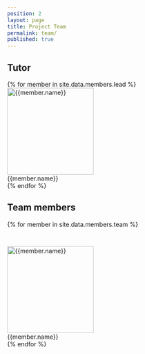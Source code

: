 ```yaml
---
position: 2
layout: page
title: Project Team
permalink: team/
published: true
---
```

## Tutor
<div class="row">
	{% for member in site.data.members.lead %}
    	<div class="col-md-4 col-md-offset-4">
			<div class="col-xs-12 text-center">
				<img class="img-responsive" src="{{member.photo}}" alt="{{member.name}}" height="200" width="200" align="middle"/>
			</div>
			<div class="col-xs-12 text-center">
				{{member.name}}
			</div>
			<div class="col-xs-2 col-xs-offset-3">
				<a href="{{member.twitter || '#'}}" target="_new"><i class="fa fa-twitter"></i></a>
			</div>
			<div class="col-xs-2">
				<a href="{{member.github || '#'}}" target="_new"><i class="fa fa-github"></i></a>
			</div>
			<div class="col-xs-2">
				<a href="{{member.linkedin || '#'}}" target="_new"><i class="fa fa-linkedin"></i></a>
			</div>
		</div>
      {% endfor %}
	</div>

## Team members
<div class="row">
	{% for member in site.data.members.team %}
		<div class="col-md-4 col-sm-6 col-xs-12" style="margin-top: 3em">
			<div class="row">
				<div class="col-xs-12 text-center">
					<img class="img-responsive" src="{{member.photo}}" alt="{{member.name}}" height="200" width="200" align="middle"/>
				</div>
				<div class="col-xs-12 text-center">
					{{member.name}}
				</div>
				<div class="col-xs-2 col-xs-offset-3">
					<a href="{{member.twitter || '#'}}" target="_new"><i class="fa fa-twitter"></i></a>
				</div>
				<div class="col-xs-2">
					<a href="{{member.github || '#'}}" target="_new"><i class="fa fa-github"></i></a>
				</div>
				<div class="col-xs-2">
					<a href="{{member.linkedin || '#'}}" target="_new"><i class="fa fa-linkedin"></i></a>
				</div>
			</div>
		</div>
	{% endfor %}
</div>
